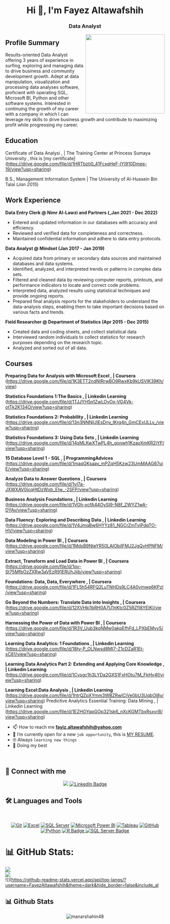 <h1 align="center">Hi 👋, I'm Fayez Altawafshih</h1>
<h3 align="center"> Data Analyst </h3>


<img align="right" src="https://user-images.githubusercontent.com/63050133/156676671-d5b2e362-97d4-4404-9447-dd71ddfea82f.gif" width = 250px/>

## Profile Summary
Results-oriented Data Analyst offering 3 years of experience in surfing, exploring and managing data 
to drive business and community development growth. Adept at data manipulation, visualization and 
processing data analyses software, proficient with operating SQL, Microsoft BI, Python and other 
software systems.
Interested in continuing the growth of my career with a company in which I can leverage my skills to 
drive business growth and contribute to maximizing profit while progressing my career.

## Education
Certificate of Data Analysi , | The Training Center at Princess Sumaya University , 
this is [my certificate] (https://drive.google.com/file/d/1HRTbzti0_41FcxqHeF-lYI910Dmee-19/view?usp=sharing)

B.S., Management Information System | The University of Al-Hussein Bin Talal (_Jan 2015_)

## Work Experience
**Data Entry Clerk @  Nimr Al-Lawzi and Partners (_Jan 2021 - Dec 2022)**
  - Entered and updated information in our databases with accuracy and efficiency.
  - Reviewed and verified data for completeness and correctness.
  - Maintained confidential information and adhere to data entry protocols.

**Data Analyst @  Mindset (Jan 2017 - Jan 2019)**
- Acquired data from primary or secondary data sources and maintained databases and data systems.
- Identified, analyzed, and interpreted trends or patterns in complex data sets.
- Filtered and cleaned data by reviewing computer reports, printouts, and performance indicators 
  to locate and correct code problems.
-  Interpreted data, analyzed results using statistical techniques and provide ongoing reports.
-  Prepared final analysis reports for the stakeholders to understand the data-analysis steps, 
  enabling them to take important decisions based on various facts and trends.

**Field Researcher @ Department of Statistics (Apr 2015 - Dec 2015)**
- Created data and coding sheets, and collect statistical data
- Interviewed random individuals to collect statistics for research purposes depending on the 
  research topic.
- Analyzed and sorted out of all data.

## Courses
**Preparing Data for Analysis with Microsoft Excel , | Coursera** (https://drive.google.com/file/d/1K3ETT2ndNIRrwBO9RwxKb9kUSVlK39Kh/view)

**Statistics Foundations 1:The Basics , | Linkedin Learning** (https://drive.google.com/file/d/1TJJYH5n1ZwLOyOx-VG4Vk-otTk2K134O/view?usp=sharing)

**Statistics Foundations 2: Probability , | Linkedin Learning** (https://drive.google.com/file/d/13n3NNNjUIEsDny_lKrg4n_GmCExULLv_/view?usp=sharing)

**Statistics Foundations 3: Using Data Sets , | Linkedin Learning** (https://drive.google.com/file/d/14sMLKwXTwPL4h_gonwh1KzaoXmKR2jYP/view?usp=sharing)

**15 Database Level 1 - SQL , | ProgrammingAdvices** (https://drive.google.com/file/d/1maqGKsaay_mPZqH5Kzw23UmMAAG67uiE/view?usp=sharing)

**Analyze Data to Answer Questions , | Coursera** (https://drive.google.com/file/d/1vI7a-JXWXAV0icqHtDzWxb_EIw_-2SFP/view?usp=sharing)

**Business Analysis Foundations , | Linkedin Learning** (https://drive.google.com/file/d/1VGh-xcfA44OySI9-N8f_ZWYZ1wA-DYAv/view?usp=sharing)

**Data Fluency: Exploring and Describing Data , | Linkedin Learning** (https://drive.google.com/file/d/1V4JmqBw6HYYz81_NGCrZmTvjPdqTO-HV/view?usp=sharing)

**Data Modeling in Power BI , | Coursera** (https://drive.google.com/file/d/1MdsB9NteYR50LAIObiIFMJ2JgQvHPNFM/view?usp=sharing)

**Extract, Transform and Load Data in Power BI , | Coursera** (https://drive.google.com/file/d/1qv-St75MfbOzZXRw3aVEzR91ERUhJjib/view?usp=sharing)

**Foundations: Data, Data, Everywhere , | Coursera** (https://drive.google.com/file/d/1FL5h54RFQ2LuTNHDs9LC4A0vmwp6KPzI/view?usp=sharing)

**Go Beyond the Numbers: Translate Data into Insights , | Coursera** (https://drive.google.com/file/d/12XVHkj1bRH0A7U1nKtc0Z5RZfl8YEIKI/view?usp=sharing)

**Harnessing the Power of Data with Power BI , | Coursera** (https://drive.google.com/file/d/1R3V_Uub3kqNMw0akpEfhFd_LPXbEMyy5/view?usp=sharing)

**Learning Data Analytics: 1 Foundations , | Linkedin Learning** (https://drive.google.com/file/d/18ty-P_OLNwsd8MI7-Z1cDZaR1Et-sC81/view?usp=sharing)

**Learning Data Analytics Part 2: Extending and Applying Core Knowledge , | Linkedin Learning** (https://drive.google.com/file/d/1Cvsgc1h3LYDa2GXS1FxHOtu7M_FkHv4f/view?usp=sharing)

**Learning Excel:Data Analysis , | Linkedin Learning** (https://drive.google.com/file/d/1htrQZpXYmm3WBZRwlCiVe0bU3UqbOI8y/view?usp=sharing)
Predictive Analytics Essential Training: Data Mining , | Linkedin Learning (https://drive.google.com/file/d/1EZHGYqpGOp321sk6_nXcKGMTbxRsxvrB/view?usp=sharing)

- 📫 How to reach me **fayiz.altawafshih@yahoo.com**
- :thinking: I’m currently open for a new `job opportunity`, this is [MY RESUME](https://drive.google.com/file/d/1k0_YaAfyiGEdP2XfRtdRailpc3NW4Ccg/view?usp=sharing).
- :nerd_face: Always `learning new things`
- 🐼 Doing my best 


<br>

## 📩 Connect with me
<p align="center">
<a href="mailto:abuloom1992@gmail.com" title="Gmail"><img src="https://img.shields.io/badge/gmail-%23F05033.svg?style=for-the-badge&logo=gmail&logoColor=white"/></a>  
<a href="https://www.linkedin.com/in/fayizaltawafshih/" title="LinkedIn Profile">
    <img src="https://img.shields.io/badge/linkedin-%230077B5.svg?style=for-the-badge&logo=linkedin&logoColor=white" alt="LinkedIn Badge"/>
</a>

## 🛠 Languages and Tools
<br>
<p align="center">
<a href="https://git-scm.com/" title="Git"><img src="https://img.shields.io/badge/git-%23F05033.svg?style=for-the-badge&logo=git&logoColor=white" alt="Git"></a>
<a href="https://www.microsoft.com/en-us/microsoft-365/excel" title="Excel"><img src="https://img.shields.io/badge/Excel-217346.svg?style=for-the-badge&logo=microsoft-excel&logoColor=white" alt="Excel"></a>
<a href="https://www.microsoft.com/en-us/sql-server" title="SQL Server"><img src="https://img.shields.io/badge/SQL%20Server-CC2927.svg?style=for-the-badge&logo=microsoft-sql-server&logoColor=white" alt="SQL Server"></a>
<a href="https://powerbi.microsoft.com/" title="Microsoft Power BI"><img src="https://img.shields.io/badge/Power%20BI-F2C811.svg?style=for-the-badge&logo=power-bi&logoColor=black" alt="Microsoft Power BI"></a>
<a href="https://www.tableau.com/" title="Tableau"><img src="https://img.shields.io/badge/Tableau-E97627.svg?style=for-the-badge&logo=tableau&logoColor=white" alt="Tableau"></a>	
<a href="https://github.com/" title="GitHub"><img src="https://img.shields.io/badge/github-%23121011.svg?style=for-the-badge&logo=github&logoColor=white" alt="GitHub"></a>
<a href="https://www.python.org/" title="Python"><img src="https://img.shields.io/badge/python-3670A0?style=for-the-badge&logo=python&logoColor=ffdd54" alt="Python"></a>
<a href="https://www.r-project.org/" title="R Project"> <img src="https://img.shields.io/badge/R-Data%20Science-blue.svg?style=for-the-badge&logo=R&logoColor=white" alt="R Badge"/>
</a>
<a href="https://www.microsoft.com/en-us/sql-server" title="Learn more about SQL Server"> <img src="https://img.shields.io/badge/SQL%20Server-005083?style=for-the-badge&logo=microsoft-sql-server&logoColor=white" alt="SQL Server Badge"/>
</a>



# 📊 GitHub Stats:
![](https://github-readme-stats.vercel.app/api?username=FayezAltawafshih&theme=dark&hide_border=false&include_all_commits=false&count_private=false)<br/>
![](https://github-readme-streak-stats.herokuapp.com/?user=FayezAltawafshih&theme=dark&hide_border=false)<br/>
![](https://github-readme-stats.vercel.app/api/top-langs/?username=FayezAltawafshih&theme=dark&hide_border=false&include_al

## 📊 Github Stats
<p align="center"><img src="https://github-readme-streak-stats.herokuapp.com/?user=manarshahin48&theme=tokyonight_duo" alt="manarshahin48" /></p>
  <br/>
  <p align="center">
    <a href="https://github.com/anuraghazra/github-readme-stats">
	    <img alt="FayezAltawafshih"s Github Stats" src="https://github-readme-stats.vercel.app/api?

  



